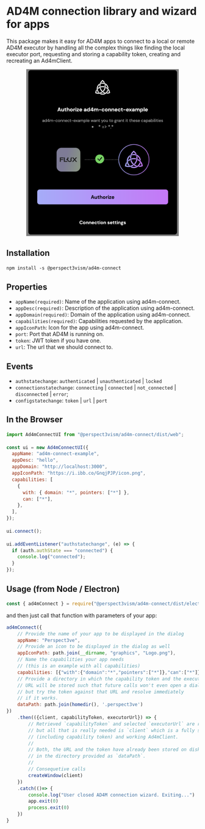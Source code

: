 # AD4M connection library and wizard for apps

This package makes it easy for AD4M apps to connect to a local or remote AD4M executor by handling all the complex things like finding the local executor port, requesting and storing a capability token, creating and recreating an Ad4mClient.

<div style="text-align: center">
<img src="screenshots/Screenshot_executor_url.png" width="400"></img>
</div>

## Installation

`npm install -s @perspect3vism/ad4m-connect`

## Properties

- `appName(required)`: Name of the application using ad4m-connect.
- `appDesc(required)`: Description of the application using ad4m-connect.
- `appDomain(required)`: Domain of the application using ad4m-connect.
- `capabilities(required)`: Capabilities requested by the application.
- `appIconPath`: Icon for the app using ad4m-connect.
- `port`: Port that AD4M is running on.
- `token`: JWT token if you have one.
- `url`: The url that we should connect to.


## Events

- `authstatechange`: `authenticated` | `unauthenticated` | `locked`
- `connectionstatechange`: `connecting` | `connected` | `not_connected` | `disconnected` | `error`;
- `configstatechange`: `token` | `url` | `port`

## In the Browser

```js
import Ad4mConnectUI from "@perspect3vism/ad4m-connect/dist/web";

const ui = new Ad4mConnectUI({
  appName: "ad4m-connect-example",
  appDesc: "hello",
  appDomain: "http://localhost:3000",
  appIconPath: "https://i.ibb.co/GnqjPJP/icon.png",
  capabilities: [
    {
      with: { domain: "*", pointers: ["*"] },
      can: ["*"],
    },
  ],
});

ui.connect();

ui.addEventListener("authstatechange", (e) => {
  if (auth.authState === "connected") {
    console.log("connected");
  }
});
```

## Usage (from Node / Electron)

```js
const { ad4mConnect } = require("@perspect3vism/ad4m-connect/dist/electron");
```

and then just call that function with parameters of your app:

```js
ad4mConnect({
    // Provide the name of your app to be displayed in the dialog
    appName: "Perspect3ve",
    // Provide an icon to be displayed in the dialog as well
    appIconPath: path.join(__dirname, "graphics", "Logo.png"),
    // Name the capabilities your app needs
    // (this is an example with all capabilities)
    capabilities: [{"with":{"domain":"*","pointers":["*"]},"can":["*"]}],
    // Provide a directory in which the capability token and the executor
    // URL will be stored such that future calls won't even open a dialog
    // but try the token against that URL and resolve immediately
    // if it works.
    dataPath: path.join(homedir(), '.perspect3ve')
})
    .then(({client, capabilityToken, executorUrl}) => {
        // Retrieved `capabilityToken` and selected `executorUrl` are returned
        // but all that is really needed is `client` which is a fully setup
        // (including capability token) and working Ad4mClient.
        //
        // Both, the URL and the token have already been stored on disk
        // in the directory provided as `dataPath`.
        //
        // Consequetive calls
        createWindow(client)
    })
    .catch(()=> {
        console.log("User closed AD4M connection wizard. Exiting...")
        app.exit(0)
        process.exit(0)
    })
}
```

